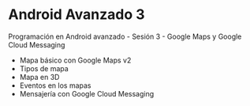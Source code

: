 # Android Avanzado 3
Programación en Android avanzado - Sesión 3 - Google Maps y Google Cloud Messaging
- Mapa básico con Google Maps v2
- Tipos de mapa
- Mapa en 3D
- Eventos en los mapas
- Mensajería con Google Cloud Messaging
